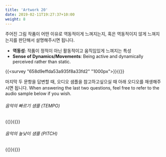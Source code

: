 ```yaml
---
title: 'Artwork 20'
date: 2019-02-11T19:27:37+10:00
weight: 8
---
```


주어진 그림 작품이 어떤 이유로 역동적이게 느껴지는지, 혹은 역동적이지 않게 느껴지는지를 판단해서 설명해주시면 됩니다. 

- **역동성**: 작품이 정적이 아닌 활동적이고 움직임있게 느껴지는 특성
- **Sense of Dynamics/Movements**: Being active and dynamically perceived rather than static.


{{<survey "658d9effda53a935f8a33fd2" "1000px">}}{{</survey>}}

마지막 두 문항을 답변할 때, 오디오 샘플을 참고하고싶으실 때 아래 오디오를 재생해주시면 됩니다. 
When answering the last two questions, feel free to refer to the audio sample below if you wish.


###### 음악의 빠르기 샘플 (TEMPO)
{{<audio-tempo>}}{{</audio-tempo>}}

###### 음악의 높낮이 샘플 (PITCH)
{{<audio-pitch>}}{{</audio-pitch>}}